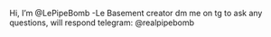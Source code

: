 Hi, I’m @LePipeBomb
-Le Basement creator
dm me on tg to ask any questions, will respond
telegram: @realpipebomb
